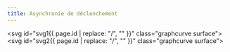 ```yaml
---
title: Asynchronie de déclenchement
---
```

<svg id="svg1{{ page.id | replace: "/", "" }}" class="graphcurve surface"></svg>
<svg id="svg2{{ page.id | replace: "/", "" }}" class="graphcurve surface"></svg>

<script>

	var lung = new sv.SptLung();
	lung.Raw = 25;
	lung.Pmax=4;
	lung.Fspt=40;

	var ventilator = new sv.PressureAssistor();
	ventilator.nbcycles=3;
	ventilator.Cycling=30;
	ventilator.Passist=15;
	ventilator.Ftrig=0.05;	

	var data = ventilator.ventilate(lung).timeData;

	fx = function(d){return d.time};
	fy1 = function(d){return d.Flung};
	fy2 = function(d){return d.PCO2};

	var graph1 = gs.quickGraph( "#svg1{{ page.id | replace: "/", "" }}", data, fx, fy1)
		.setidx("Time")
		.setidy("Flung");

	var graph2 = gs.quickGraph( "#svg2{{ page.id | replace: "/", "" }}", data, fx, fy2)
		.setidx("Time")
		.setidy("PCO₂");
</script>

